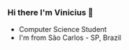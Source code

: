 ### Hi there I'm Vinicius  👋

* Computer Science Student
* I'm from São Carlos - SP, Brazil
<!--
**viniciussm07/viniciussm07** is a ✨ _special_ ✨ repository because its `README.md` (this file) appears on your GitHub profile.
